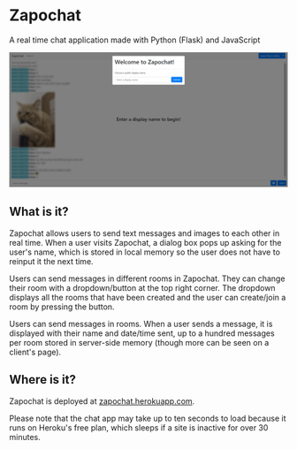 # Zapochat

A real time chat application made with Python (Flask) and JavaScript

![alt text](/static/zapochat_welcome.jpg "Zapochat Welcome")

## What is it?

Zapochat allows users to send text messages and images to each other in real time. When a user visits Zapochat, a dialog box pops up asking for the user's name, which is stored in local memory so the user does not have to reinput it the next time.

Users can send messages in different rooms in Zapochat. They can change their room with a dropdown/button at the top right corner. The dropdown displays all the rooms that have been created and the user can create/join a room by pressing the button.

Users can send messages in rooms. When a user sends a message, it is displayed with their name and date/time sent, up to a hundred messages per room stored in server-side memory (though more can be seen on a client's page).

## Where is it?

Zapochat is deployed at [zapochat.herokuapp.com](https://zapochat.herokuapp.com).

Please note that the chat app may take up to ten seconds to load because it runs on Heroku's free plan, which sleeps if a site is inactive for over 30 minutes.
